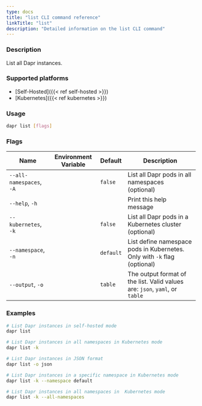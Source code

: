 ```yaml
---
type: docs
title: "list CLI command reference"
linkTitle: "list"
description: "Detailed information on the list CLI command"
---
```


### Description

List all Dapr instances.

### Supported platforms

- [Self-Hosted]({{< ref self-hosted >}})
- [Kubernetes]({{< ref kubernetes >}})

### Usage

```bash
dapr list [flags]
```

### Flags


| Name | Environment Variable | Default | Description
| --- | --- | --- | --- |
| `--all-namespaces`, `-A` | | `false` | List all Dapr pods in all namespaces (optional) |
| `--help`, `-h` | | | Print this help message |
| `--kubernetes`, `-k` | | `false` | List all Dapr pods in a Kubernetes cluster (optional) |
| `--namespace`, `-n` | | `default` | List define namespace pods in Kubernetes. Only with `-k` flag (optional) |
| `--output`, `-o` | | `table` | The output format of the list. Valid values are: `json`, `yaml`, or `table`

### Examples

```bash
# List Dapr instances in self-hosted mode
dapr list

# List Dapr instances in all namespaces in Kubernetes mode
dapr list -k

# List Dapr instances in JSON format
dapr list -o json

# List Dapr instances in a specific namespace in Kubernetes mode
dapr list -k --namespace default

# List Dapr instances in all namespaces in  Kubernetes mode
dapr list -k --all-namespaces
```